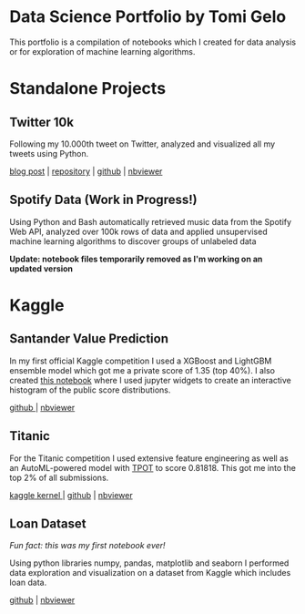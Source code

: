 # Data Science Portfolio by Tomi Gelo

This portfolio is a compilation of notebooks which I created for data analysis or for exploration of machine learning algorithms.

# Standalone Projects

## Twitter 10k

Following my 10.000th tweet on Twitter, analyzed and visualized all my tweets using Python.

[blog post](https://tgel0.github.io/blog/10-visualizations/) | [repository](https://github.com/tgel0/twitter-10k) | [github](https://github.com/tgel0/twitter-10k/blob/master/Twitter10k.ipynb) | [nbviewer](http://nbviewer.jupyter.org/github/tgel0/twitter-10k/blob/master/Twitter10k.ipynb)

## Spotify Data (Work in Progress!)

Using Python and Bash automatically retrieved music data from the Spotify Web API, analyzed over 100k rows of data and applied unsupervised machine learning algorithms to discover groups of unlabeled data

**Update: notebook files temporarily removed as I'm working on an updated version**

# Kaggle

## Santander Value Prediction

In my first official Kaggle competition I used a XGBoost and LightGBM ensemble model which got me a private score of 1.35 (top 40%).
I also created [this notebook](https://github.com/tgel0/data-science-portfolio/blob/master/Notebooks/leaderboard.ipynb) where I used jupyter widgets to create an interactive histogram of the public score distributions.

[github ](https://github.com/tgel0/data-science-portfolio/blob/master/Notebooks/KaggleSantanderValuePrediction.ipynb) | [nbviewer](http://nbviewer.jupyter.org/github/tgel0/data-science-portfolio/blob/master/Notebooks/KaggleSantanderValuePrediction.ipynb)

## Titanic

For the Titanic competition I used extensive feature engineering as well as an AutoML-powered model with [TPOT](https://epistasislab.github.io/tpot/) to score 0.81818. This got me into the top 2% of all submissions.

[kaggle kernel ](https://www.kaggle.com/tomigelo/titanic-with-family-survival-tpot-0-81818) | [github](https://github.com/tgel0/data-science-portfolio/blob/master/Notebooks/KaggleTitanic.ipynb) | [nbviewer](http://nbviewer.jupyter.org/github/tgel0/data-science-portfolio/blob/master/Notebooks/KaggleTitanic.ipynb)

## Loan Dataset

*Fun fact: this was my first notebook ever!*

Using python libraries numpy, pandas, matplotlib and seaborn I performed data exploration and visualization on a dataset from Kaggle which includes loan data.

[github](https://github.com/tgel0/data-science-portfolio/blob/master/Notebooks/LoanDataNotebook.ipynb) | [nbviewer](http://nbviewer.jupyter.org/github/tgel0/data-science-portfolio/blob/master/Notebooks/LoanDataNotebook.ipynb)
